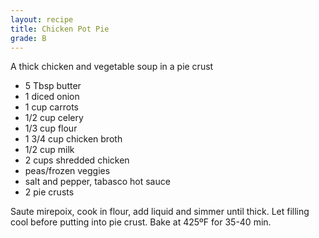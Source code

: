 ```yaml
---
layout: recipe
title: Chicken Pot Pie
grade: B
---
```

<!-- stub -->
A thick chicken and vegetable soup in a pie crust
<!-- endstub -->

- 5 Tbsp butter
- 1 diced onion
- 1 cup carrots
- 1/2 cup celery
- 1/3 cup flour
- 1 3/4 cup chicken broth
- 1/2 cup milk
- 2 cups shredded chicken
- peas/frozen veggies
- salt and pepper, tabasco hot sauce
- 2 pie crusts

Saute mirepoix, cook in flour, add liquid and simmer until thick. 
Let filling cool before putting into pie crust. Bake at 425ºF for 35-40 min.


